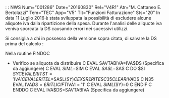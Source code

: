  :  : NWS Num="001286" Date="20160830" Rel="V4R1" Atr="M. Cattaneo E. Bertolazzi" Tem="TEC" App="V5" Tit="Funzioni Fatturazione" Sts="20"
In data 11 Luglio 2016 è stata sviluppata la possibilità di escludere alcune aliquote iva dalla ripartizione della spesa. Durante l'analisi delle aliquote iva veniva sporcata la DS causando errori nei sucessivi utilizzi.

Si consiglia a chi in possesso della versione sopra citata, di salvare la DS prima del calcolo : 

Nella routine FINDOC
 * Verifico se aliquota da distribuire
C                   EVAL      SAVTABIVA=IVA$DS          (Specifica da aggiungere)
C                   EVAL      $SIML=$SIM
C                   EVAL      $SASL=$SAS
C                   DO        $SI           $SY
C                   EVAL      £RITST='IVA'
C                   EVAL      £RITEL=$SASL($SY)
C                   EXSR      £RITES
C   35              CLEAR                   IVA$DS
C  N35              EVAL      IVA$DS=£RITLI
C                   IF        T$IVA1 = '1'
C                   EVAL      $SIML($SY)=0
C                   ENDIF
C                   ENDDO
C                   EVAL      IVA$DS=SAVTABIVA          (Specifica da aggiungere)
